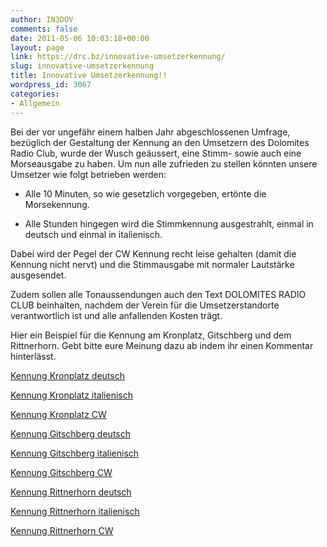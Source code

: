 ```yaml
---
author: IN3DOV
comments: false
date: 2011-05-06 10:03:18+00:00
layout: page
link: https://drc.bz/innovative-umsetzerkennung/
slug: innovative-umsetzerkennung
title: Innovative Umsetzerkennung!!
wordpress_id: 3067
categories:
- Allgemein
---
```


Bei der vor ungefähr einem halben Jahr abgeschlossenen Umfrage, bezüglich der Gestaltung der Kennung an den Umsetzern des Dolomites Radio Club, wurde der Wusch geäussert, eine Stimm- sowie auch eine Morseausgabe zu haben. Um nun alle zufrieden zu stellen könnten unsere Umsetzer wie folgt betrieben werden:



	
  * Alle 10 Minuten, so wie gesetzlich vorgegeben, ertönte die Morsekennung.

	
  * Alle Stunden hingegen wird die Stimmkennung ausgestrahlt, einmal in deutsch und einmal in italienisch.


Dabei wird der Pegel der CW Kennung recht leise gehalten (damit die Kennung nicht nervt) und die Stimmausgabe mit normaler Lautstärke ausgesendet.

Zudem sollen alle Tonaussendungen auch den Text DOLOMITES RADIO CLUB beinhalten, nachdem der Verein für die Umsetzerstandorte verantwortlich ist und alle anfallenden Kosten trägt.

Hier ein Beispiel für die Kennung am Kronplatz, Gitschberg und dem Rittnerhorn. Gebt bitte eure Meinung dazu ab indem ihr einen Kommentar hinterlässt.

[Kennung Kronplatz deutsch](https://drc.bz/wp-content/uploads/2011/05/Kennung-Kronplatz-deutsch.wav)

[Kennung Kronplatz italienisch](https://drc.bz/wp-content/uploads/2011/05/Kennung-Kronplatz-italienisch.wav)

[Kennung Kronplatz CW](https://drc.bz/wp-content/uploads/2011/05/Kennung-Kronplatz-CW.wav)

[Kennung Gitschberg deutsch](https://drc.bz/wp-content/uploads/2011/05/Kennung-Gitschberg-deutsch.wav)

[Kennung Gitschberg italienisch](https://drc.bz/wp-content/uploads/2011/05/Kennung-Gitschberg-italienisch1.wav)

[Kennung Gitschberg CW](https://drc.bz/wp-content/uploads/2011/05/Kennung-Gitschberg-CW.wav)

[Kennung Rittnerhorn deutsch](https://drc.bz/wp-content/uploads/2011/05/Kennung-Rittnerhorn-deutsch1.wav)

[Kennung Rittnerhorn italienisch](https://drc.bz/wp-content/uploads/2011/05/Kennung-Rittnerhorn-italienisch2.wav)

[Kennung Rittnerhorn CW](https://drc.bz/wp-content/uploads/2011/05/Kennung-Rittnerhorn-CW1.wav)


